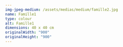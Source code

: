```yaml
---
img-jpeg-medium: /assets/medias/medium/famille2.jpg
name: Famille1
type: colour
alt: Famille1
dimensions: 40 x 40 cm
originalWidth: "900"
originalHeight: "900"
---
```

